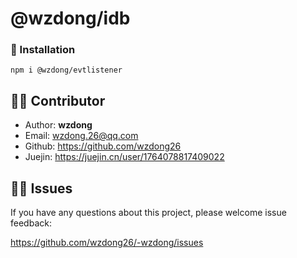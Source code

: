 # @wzdong/idb

### 🔨 Installation

```
npm i @wzdong/evtlistener
```

## 🙆‍♂️ Contributor

- Author: **wzdong**
- Email: wzdong.26@qq.com
- Github: https://github.com/wzdong26
- Juejin: https://juejin.cn/user/1764078817409022

## 👨‍🔧 Issues

If you have any questions about this project, please welcome issue feedback:

https://github.com/wzdong26/-wzdong/issues
